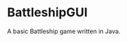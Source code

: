 # BattleshipGUI
A basic Battleship game written in Java.

<!-- ## Planned features
- LAN Multiplayer
- Player vs bot
- Save match results to an excel book -->
